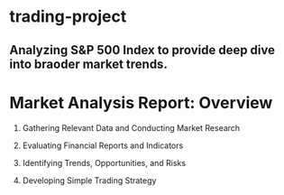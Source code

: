 # trading-project


## Analyzing S&P 500 Index to provide deep dive into braoder market trends.

# Market Analysis Report: Overview

1. Gathering Relevant Data and Conducting Market Research

2. Evaluating Financial Reports and Indicators

3. Identifying Trends, Opportunities, and Risks

4. Developing Simple Trading Strategy